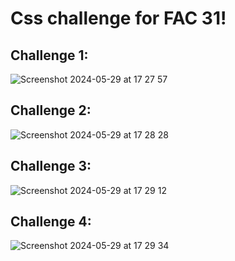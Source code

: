 # Css challenge for FAC 31!


## Challenge 1:

![Screenshot 2024-05-29 at 17 27 57](https://github.com/fac31/advanced-css/assets/74174344/aa6429b2-ce7c-4cb4-96a4-611808681cea)


## Challenge 2:

![Screenshot 2024-05-29 at 17 28 28](https://github.com/fac31/advanced-css/assets/74174344/5d6a3a6a-9ffa-4d01-b61c-011617d0a630)

## Challenge 3:

![Screenshot 2024-05-29 at 17 29 12](https://github.com/fac31/advanced-css/assets/74174344/fa92ef9f-b843-415c-aafc-38f1d43e8b93)

## Challenge 4:

![Screenshot 2024-05-29 at 17 29 34](https://github.com/fac31/advanced-css/assets/74174344/4bb0ed8c-662a-4f90-8699-46197d110bf8)
